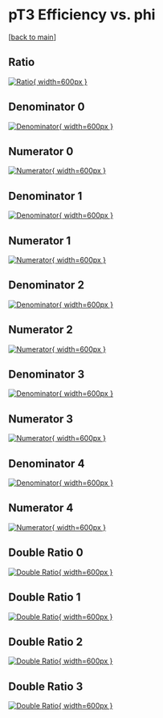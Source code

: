 # pT3 Efficiency vs. phi

[[back to main](./)]



## Ratio

[![Ratio](../mtv/var/pT3_vtr_11_-1_eff_phi.png){ width=600px }](../mtv/var/pT3_vtr_11_-1_eff_phi.pdf)

## Denominator 0

[![Denominator](../mtv/den/pT3_vtr_11_-1_eff_phi_den0.png){ width=600px }](../mtv/den/pT3_vtr_11_-1_eff_phi_den0.pdf)

## Numerator 0

[![Numerator](../mtv/num/pT3_vtr_11_-1_eff_phi_num0.png){ width=600px }](../mtv/num/pT3_vtr_11_-1_eff_phi_num0.pdf)

## Denominator 1

[![Denominator](../mtv/den/pT3_vtr_11_-1_eff_phi_den1.png){ width=600px }](../mtv/den/pT3_vtr_11_-1_eff_phi_den1.pdf)

## Numerator 1

[![Numerator](../mtv/num/pT3_vtr_11_-1_eff_phi_num1.png){ width=600px }](../mtv/num/pT3_vtr_11_-1_eff_phi_num1.pdf)

## Denominator 2

[![Denominator](../mtv/den/pT3_vtr_11_-1_eff_phi_den2.png){ width=600px }](../mtv/den/pT3_vtr_11_-1_eff_phi_den2.pdf)

## Numerator 2

[![Numerator](../mtv/num/pT3_vtr_11_-1_eff_phi_num2.png){ width=600px }](../mtv/num/pT3_vtr_11_-1_eff_phi_num2.pdf)

## Denominator 3

[![Denominator](../mtv/den/pT3_vtr_11_-1_eff_phi_den3.png){ width=600px }](../mtv/den/pT3_vtr_11_-1_eff_phi_den3.pdf)

## Numerator 3

[![Numerator](../mtv/num/pT3_vtr_11_-1_eff_phi_num3.png){ width=600px }](../mtv/num/pT3_vtr_11_-1_eff_phi_num3.pdf)

## Denominator 4

[![Denominator](../mtv/den/pT3_vtr_11_-1_eff_phi_den4.png){ width=600px }](../mtv/den/pT3_vtr_11_-1_eff_phi_den4.pdf)

## Numerator 4

[![Numerator](../mtv/num/pT3_vtr_11_-1_eff_phi_num4.png){ width=600px }](../mtv/num/pT3_vtr_11_-1_eff_phi_num4.pdf)

## Double Ratio 0

[![Double Ratio](../mtv/ratio/pT3_vtr_11_-1_eff_phi_ratio0.png){ width=600px }](../mtv/ratio/pT3_vtr_11_-1_eff_phi_ratio0.pdf)

## Double Ratio 1

[![Double Ratio](../mtv/ratio/pT3_vtr_11_-1_eff_phi_ratio1.png){ width=600px }](../mtv/ratio/pT3_vtr_11_-1_eff_phi_ratio1.pdf)

## Double Ratio 2

[![Double Ratio](../mtv/ratio/pT3_vtr_11_-1_eff_phi_ratio2.png){ width=600px }](../mtv/ratio/pT3_vtr_11_-1_eff_phi_ratio2.pdf)

## Double Ratio 3

[![Double Ratio](../mtv/ratio/pT3_vtr_11_-1_eff_phi_ratio3.png){ width=600px }](../mtv/ratio/pT3_vtr_11_-1_eff_phi_ratio3.pdf)

